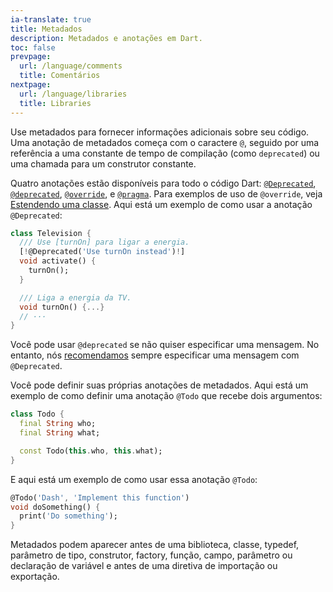 ```yaml
---
ia-translate: true
title: Metadados
description: Metadados e anotações em Dart.
toc: false
prevpage:
  url: /language/comments
  title: Comentários
nextpage:
  url: /language/libraries
  title: Libraries
---
```


Use metadados para fornecer informações adicionais sobre seu código. Uma anotação de metadados começa com o caractere `@`, seguido por uma referência a uma constante de tempo de compilação (como `deprecated`) ou uma chamada para um construtor constante.

Quatro anotações estão disponíveis para todo o código Dart:
[`@Deprecated`][`@Deprecated`], [`@deprecated`][`@deprecated`], [`@override`][`@override`], e [`@pragma`][`@pragma`].
Para exemplos de uso de `@override`,
veja [Estendendo uma classe][Extending a class].
Aqui está um exemplo de como usar a anotação `@Deprecated`:

<?code-excerpt "misc/lib/language_tour/metadata/television.dart (deprecated)" replace="/@Deprecated.*/[!$&!]/g"?>
```dart
class Television {
  /// Use [turnOn] para ligar a energia.
  [!@Deprecated('Use turnOn instead')!]
  void activate() {
    turnOn();
  }

  /// Liga a energia da TV.
  void turnOn() {...}
  // ···
}
```

Você pode usar `@deprecated` se não quiser especificar uma mensagem.
No entanto, nós [recomendamos][dep-lint] sempre
especificar uma mensagem com `@Deprecated`.

Você pode definir suas próprias anotações de metadados. Aqui está um exemplo de como
definir uma anotação `@Todo` que recebe dois argumentos:

<?code-excerpt "misc/lib/language_tour/metadata/todo.dart"?>
```dart
class Todo {
  final String who;
  final String what;

  const Todo(this.who, this.what);
}
```

E aqui está um exemplo de como usar essa anotação `@Todo`:

<?code-excerpt "misc/lib/language_tour/metadata/misc.dart (usage)"?>
```dart
@Todo('Dash', 'Implement this function')
void doSomething() {
  print('Do something');
}
```

Metadados podem aparecer antes de uma biblioteca, classe, typedef,
parâmetro de tipo, construtor, factory, função, campo, parâmetro ou
declaração de variável e antes de uma diretiva de importação ou exportação.

[`@Deprecated`]: {{site.dart-api}}/dart-core/Deprecated-class.html
[`@deprecated`]: {{site.dart-api}}/dart-core/deprecated-constant.html
[`@override`]: {{site.dart-api}}/dart-core/override-constant.html
[`@pragma`]: {{site.dart-api}}/dart-core/pragma-class.html
[dep-lint]: /tools/linter-rules/provide_deprecation_message
[Extending a class]: /language/extend

